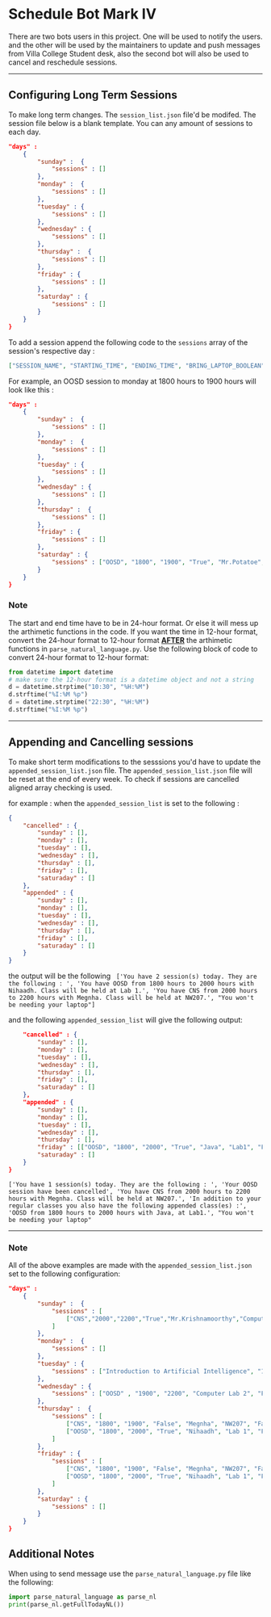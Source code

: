 # Schedule Bot Mark IV

There are two bots users in this project. One will be used to notify the users. and the other will be used by the maintainers
to update and push messages from Villa College Student desk, also the second bot will also be used to cancel and reschedule sessions.

---

## Configuring Long Term Sessions
To make long term changes. The `session_list.json` file'd be modifed. The session file below is a blank template. You can any amount of sessions to each day.
```json { 
"days" :
	{ 
		"sunday" :  {
			"sessions" : []
		},
		"monday" :  {
			"sessions" : []
		},
		"tuesday" : {
			"sessions" : []
		},
		"wednesday" : {
			"sessions" : []
		},
		"thursday" :  {
			"sessions" : []
		},
		"friday" : {
			"sessions" : []
		},
		"saturday" : {
			"sessions" : []
		}
	}
}
```
To add a session append the following code to the `sessions` array of the session's respective day :
```json
["SESSION_NAME", "STARTING_TIME", "ENDING_TIME", "BRING_LAPTOP_BOOLEAN", "LECTURER_NAME", "VENUE"]
```

For example, an OOSD session to monday at 1800 hours to 1900 hours will look like this :
```json { 
"days" :
	{ 
		"sunday" :  {
			"sessions" : []
		},
		"monday" :  {
			"sessions" : []
		},
		"tuesday" : {
			"sessions" : []
		},
		"wednesday" : {
			"sessions" : []
		},
		"thursday" :  {
			"sessions" : []
		},
		"friday" : {
			"sessions" : []
		},
		"saturday" : {
			"sessions" : ["OOSD", "1800", "1900", "True", "Mr.Potatoe", "Lab 1"]
		}
	}
}
```
### Note

The start and end time have to be in 24-hour format. Or else it will mess up the arthimetic functions in the code. If you want the time in 12-hour format, convert the 24-hour format to 12-hour format <u><b>AFTER</b></u> the arthimetic functions in `parse_natural_language.py`. Use the following block of code to convert 24-hour format to 12-hour format:

```python
from datetime import datetime
# make sure the 12-hour format is a datetime object and not a string
d = datetime.strptime("10:30", "%H:%M")
d.strftime("%I:%M %p")
d = datetime.strptime("22:30", "%H:%M")
d.strftime("%I:%M %p")
```


 
---

## Appending and Cancelling sessions
To make short term modifications to the sesssions you'd have to update the `appended_session_list.json` file. The `appended_session_list.json` file will be reset at the end of every week. To check if sessions are cancelled aligned array checking is used. 

for example : when the `appended_session_list` is set to the following : 
```json
{
	"cancelled" : {
		"sunday" : [],
		"monday" : [],
		"tuesday" : [],
		"wednesday" : [],
		"thursday" : [],
		"friday" : [],
		"saturaday" : []
	},
	"appended" : {
		"sunday" : [],
		"monday" : [],
		"tuesday" : [],
		"wednesday" : [],
		"thursday" : [],
		"friday" : [],
		"saturaday" : []
	}
}

```
the output will be the following
``` ['You have 2 session(s) today. They are the following : ', 'You have OOSD from 1800 hours to 2000 hours with Nihaadh. Class will be held at Lab 1.', 'You have CNS from 2000 hours to 2200 hours with Megnha. Class will be held at NW207.', "You won't be needing your laptop"]```

and the following `appended_session_list` will give the following output:

```json {
	"cancelled" : {
		"sunday" : [],
		"monday" : [],
		"tuesday" : [],
		"wednesday" : [],
		"thursday" : [],
		"friday" : [],
		"saturaday" : []
	},
	"appended" : {
		"sunday" : [],
		"monday" : [],
		"tuesday" : [],
		"wednesday" : [],
		"thursday" : [],
		"friday" : [["OOSD", "1800", "2000", "True", "Java", "Lab1", "False"]],
		"saturaday" : []
	}
}

```
```['You have 1 session(s) today. They are the following : ', 'Your OOSD session have been cancelled', 'You have CNS from 2000 hours to 2200 hours with Megnha. Class will be held at NW207.', 'In addition to your regular classes you also have the following appended class(es) :', 'OOSD from 1800 hours to 2000 hours with Java, at Lab1.', "You won't be needing your laptop"```

---

### Note
All of the above examples are made with the `appended_session_list.json` set to the following configuration:

```json { 
"days" :
	{ 
		"sunday" :  {
			"sessions" : [
				["CNS","2000","2200","True","Mr.Krishnamoorthy","Computer Lab 2","True"]
			]
		},
		"monday" :  {
			"sessions" : []
		},
		"tuesday" : {
			"sessions" : ["Introduction to Artificial Intelligence", "1800", "2100", "Computer Lab 2", "False"]
		},
		"wednesday" : {
			"sessions" : ["OOSD" , "1900", "2200", "Computer Lab 2", "False"]
		},
		"thursday" :  {
			"sessions" : [
				["CNS", "1800", "1900", "False", "Megnha", "NW207", "False"],
				["OOSD", "1800", "2000", "True", "Nihaadh", "Lab 1", "False"]
			]
		},
		"friday" : {
			"sessions" : [
				["CNS", "1800", "1900", "False", "Megnha", "NW207", "False"],
				["OOSD", "1800", "2000", "True", "Nihaadh", "Lab 1", "False"]
			]
		},
		"saturday" : {
			"sessions" : []
		}
	}
}
```

## Additional Notes
When using to send message use the `parse_natural_language.py` file like the following:
```python
import parse_natural_language as parse_nl
print(parse_nl.getFullTodayNL())
```
